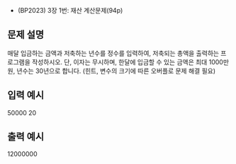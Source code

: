 - (BP2023) 3장 1번: 재산 계산문제(94p)
## 문제 설명
매달 입금하는 금액과 저축하는 년수를 정수를 입력하여, 저축되는 총액을 출력하는 프로그램을 작성하시오. 단, 이자는 무시하며, 한달에 입금할 수 있는 금액은 최대 1000만원, 년수는 30년으로 합니다. (힌트, 변수의 크기에 따른 오버플로 문제 해결 필요)

## 입력 예시
50000 20

## 출력 예시
12000000
